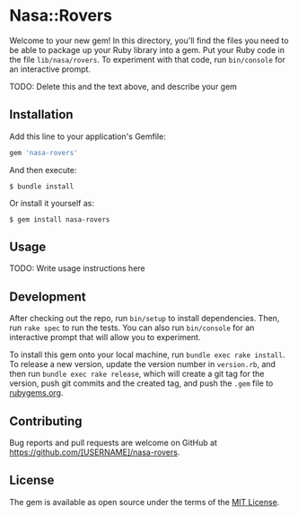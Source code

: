 # Nasa::Rovers

Welcome to your new gem! In this directory, you'll find the files you need to be able to package up your Ruby library into a gem. Put your Ruby code in the file `lib/nasa/rovers`. To experiment with that code, run `bin/console` for an interactive prompt.

TODO: Delete this and the text above, and describe your gem

## Installation

Add this line to your application's Gemfile:

```ruby
gem 'nasa-rovers'
```

And then execute:

    $ bundle install

Or install it yourself as:

    $ gem install nasa-rovers

## Usage

TODO: Write usage instructions here

## Development

After checking out the repo, run `bin/setup` to install dependencies. Then, run `rake spec` to run the tests. You can also run `bin/console` for an interactive prompt that will allow you to experiment.

To install this gem onto your local machine, run `bundle exec rake install`. To release a new version, update the version number in `version.rb`, and then run `bundle exec rake release`, which will create a git tag for the version, push git commits and the created tag, and push the `.gem` file to [rubygems.org](https://rubygems.org).

## Contributing

Bug reports and pull requests are welcome on GitHub at https://github.com/[USERNAME]/nasa-rovers.

## License

The gem is available as open source under the terms of the [MIT License](https://opensource.org/licenses/MIT).

